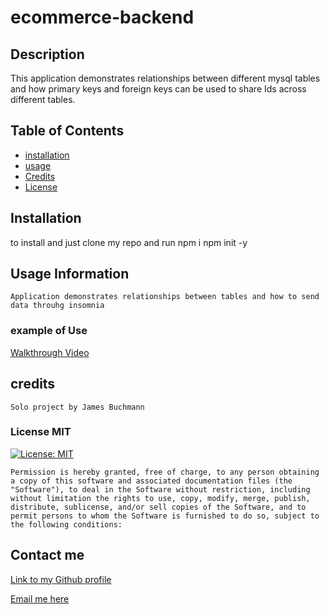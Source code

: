# ecommerce-backend
## Description
 This application demonstrates relationships between different mysql tables and how primary keys and foreign keys can be used to share Ids across different tables. 
## Table of Contents
- [installation](#installation)
- [usage](#usage)
- [Credits](#credits)
- [License](#license)

## Installation
   to install and just clone my repo and run npm i npm init -y
## Usage Information
    Application demonstrates relationships between tables and how to send data throuhg insomnia
### example of Use
[Walkthrough Video](https://www.youtube.com/watch?v=6Ge-2PF1x_s)





## credits
    Solo project by James Buchmann
### License MIT
[![License: MIT](https://img.shields.io/badge/License-MIT-yellow.svg)](https://opensource.org/licenses/MIT)

    Permission is hereby granted, free of charge, to any person obtaining a copy of this software and associated documentation files (the "Software"), to deal in the Software without restriction, including without limitation the rights to use, copy, modify, merge, publish, distribute, sublicense, and/or sell copies of the Software, and to permit persons to whom the Software is furnished to do so, subject to the following conditions:
## Contact me
   [Link to my Github profile](https://github.com/jbuck123)

   [Email me here](mailto:admin@cloudhadoop.com)
